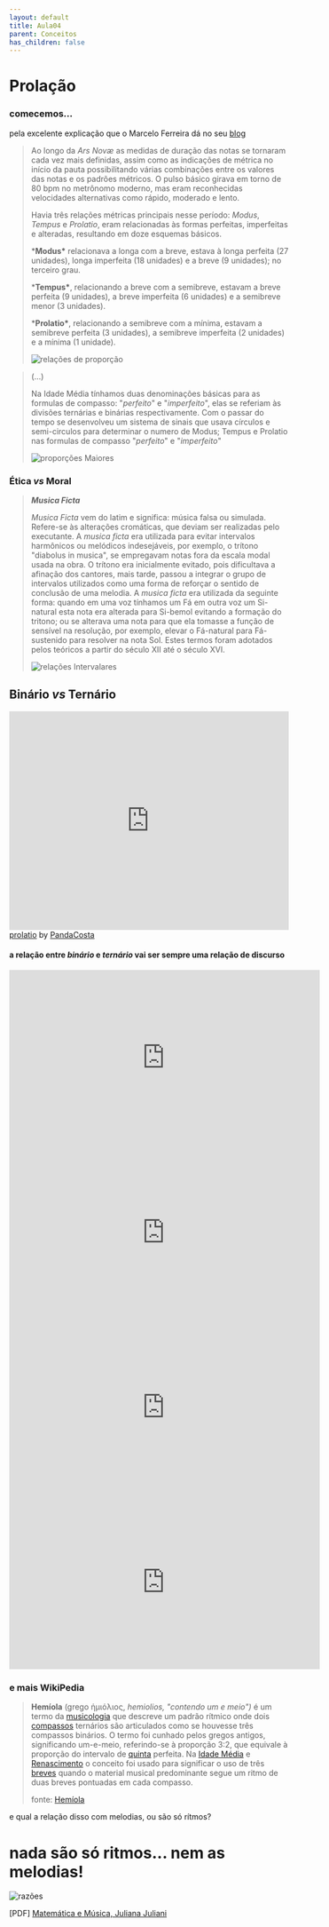 ```yaml
---
layout: default
title: Aula04
parent: Conceitos
has_children: false
---
```



# Prolação

### comecemos...

pela excelente explicação que o Marcelo Ferreira dá no seu [blog](https://parlatoriomusical.blogspot.com/2015/11/seculo-xiv-ars-nov-guillaume-de-machaut.html)

> Ao longo da *Ars Novæ* as medidas de duração das notas se tornaram cada vez mais definidas, assim como as indicações de métrica no início da pauta possibilitando várias combinações entre os valores das notas e os padrões métricos. O pulso básico girava em torno de 80 bpm no metrônomo moderno, mas eram reconhecidas velocidades alternativas como rápido, moderado e lento.
>
> Havia três relações métricas principais nesse período: *Modus*, *Tempus* e *Prolatio*, eram relacionadas às formas perfeitas, imperfeitas e alteradas, resultando em doze esquemas básicos.
>
> ***Modus\*** relacionava a longa com a breve, estava à longa perfeita (27 unidades), longa imperfeita (18 unidades) e a breve (9 unidades); no terceiro grau.
>
> ***Tempus\***, relacionando a breve com a semibreve, estavam a breve perfeita (9 unidades), a breve imperfeita (6 unidades) e a semibreve menor (3 unidades).
>
> ***Prolatio\***, relacionando a semibreve com a mínima, estavam a semibreve perfeita (3 unidades), a semibreve imperfeita (2 unidades) e a mínima (1 unidade).
>
> ![relações de proporção](images/prolatio1.png)

> (...)
>
> Na Idade Média tínhamos duas denominações básicas para as formulas de compasso: "*perfeito*" e "*imperfeito*", elas se referiam às divisões ternárias e binárias respectivamente. Com o passar do tempo se desenvolveu um sistema de sinais que usava círculos e semi-circulos para determinar o numero de Modus; Tempus e Prolatio nas formulas de compasso "*perfeito*" e "*imperfeito*"
>
> ![proporções Maiores](images/prolatio2.png)



### Ética *vs* Moral



> ***Musica Ficta***
>
> *Musica Ficta* vem do latim e significa: música falsa ou simulada. Refere-se às alterações cromáticas, que deviam ser realizadas pelo executante. A *musica ficta* era utilizada para evitar intervalos harmônicos ou melódicos indesejáveis, por exemplo, o trítono "diabolus in musica", se empregavam notas fora da escala modal usada na obra. O trítono era inicialmente evitado, pois dificultava a afinação dos cantores, mais tarde, passou a integrar o grupo de intervalos utilizados como uma forma de reforçar o sentido de conclusão de uma melodia. A *musica ficta* era utilizada da seguinte forma: quando em uma voz tínhamos um Fá em outra voz um Si-natural esta nota era alterada para Si-bemol evitando a formação do tritono; ou se alterava uma nota para que ela tomasse a função de sensível na resolução, por exemplo, elevar o Fá-natural para Fá-sustenido para resolver na nota Sol. Estes termos foram adotados pelos teóricos a partir do século XII até o século XVI.
>
> ![relações Intervalares](images/prolatio3.png)



## Binário *vs* Ternário




<iframe width="100%" height="394" src="https://musescore.com/user/114360/scores/6316995/embed" frameborder="0" allowfullscreen allow="autoplay; fullscreen"></iframe>
<span><a href="https://musescore.com/user/114360/scores/6316995/s/OQNUzL" target="_blank">prolatio</a> by <a href="https://musescore.com/user/114360">PandaCosta</a></span>

#### a relação entre *binário* e *ternário* vai ser sempre uma relação de discurso

<iframe width="560" height="315" src="https://www.youtube.com/embed/oQcQVGEGAGE" frameborder="0" allow="accelerometer; autoplay; encrypted-media; gyroscope; picture-in-picture" allowfullscreen></iframe>

<iframe width="560" height="315" src="https://www.youtube.com/embed/X0z3KuivDow" frameborder="0" allow="accelerometer; autoplay; encrypted-media; gyroscope; picture-in-picture" allowfullscreen></iframe>

<iframe width="560" height="315" src="https://www.youtube.com/embed/MWngCIu6K2Q" frameborder="0" allow="accelerometer; autoplay; encrypted-media; gyroscope; picture-in-picture" allowfullscreen></iframe>

<iframe width="560" height="315" src="https://www.youtube.com/embed/wZlpNvPuPuM" frameborder="0" allow="accelerometer; autoplay; encrypted-media; gyroscope; picture-in-picture" allowfullscreen></iframe>






### e mais WikiPedia

> **Hemíola** (grego ἡμιόλιος, *hemiolios, "contendo um e meio")* é um termo da [musicologia](https://pt.wikipedia.org/wiki/Musicologia) que descreve um padrão rítmico onde dois [compassos](https://pt.wikipedia.org/wiki/Compasso_(música)) ternários são articulados como se houvesse três compassos binários. O termo foi cunhado pelos gregos antigos, significando um-e-meio, referindo-se à proporção 3:2, que equivale à proporção do intervalo de [quinta](https://pt.wikipedia.org/wiki/Quinta_(música)) perfeita. Na [Idade Média](https://pt.wikipedia.org/wiki/Idade_Média) e [Renascimento](https://pt.wikipedia.org/wiki/Renascimento) o conceito foi usado para significar o uso de três [breves](https://pt.wikipedia.org/wiki/Breve) quando o material musical predominante segue um ritmo de duas breves pontuadas em cada compasso.
>
> fonte: [Hemíola](https://pt.wikipedia.org/wiki/Hem%C3%ADola)



e qual a relação disso com melodias, ou são só rítmos?

# nada são só ritmos... nem as melodias!

![razões](images/prolatio4.png)

[PDF] [Matemática e Música, Juliana Juliani](https://www.dm.ufscar.br/~dplm/TGMatematicaMusica.pdf)
